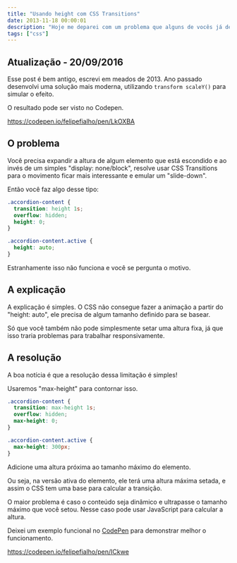 ```yaml
---
title: "Usando height com CSS Transitions"
date: 2013-11-18 00:00:01
description: "Hoje me deparei com um problema que alguns de vocês já devem ter passado: A limitação do uso de height com CSS Transitions"
tags: ["css"]
---
```


## Atualização - 20/09/2016

Esse post é bem antigo, escrevi em meados de 2013. Ano passado desenvolvi uma solução mais moderna, utilizando `transform scaleY()` para simular o efeito.

O resultado pode ser visto no Codepen.

https://codepen.io/felipefialho/pen/LkOXBA

## O problema

Você precisa expandir a altura de algum elemento que está escondido e ao invés de um simples "display: none/block", resolve usar CSS Transitions para o movimento ficar mais interessante e emular um "slide-down".

Então você faz algo desse tipo:

```css
.accordion-content {
  transition: height 1s;
  overflow: hidden;
  height: 0;
}

.accordion-content.active {
  height: auto;
}
```

Estranhamente isso não funciona e você se pergunta o motivo.

## A explicação

A explicação é simples. O CSS não consegue fazer a animação a partir do "height: auto", ele precisa de algum tamanho definido para se basear.

Só que você também não pode simplesmente setar uma altura fixa, já que isso traria problemas para trabalhar responsivamente.

## A resolução

A boa notícia é que a resolução dessa limitação é simples!

Usaremos "max-height" para contornar isso.

```css
.accordion-content {
  transition: max-height 1s;
  overflow: hidden;
  max-height: 0;
}

.accordion-content.active {
  max-height: 300px;
}
```

Adicione uma altura próxima ao tamanho máximo do elemento.

Ou seja, na versão ativa do elemento, ele terá uma altura máxima setada, e assim o CSS tem uma base para calcular a transição.

O maior problema é caso o conteúdo seja dinâmico e ultrapasse o tamanho máximo que você setou. Nesse caso pode usar JavaScript para calcular a altura.

Deixei um exemplo funcional no <a href="http://codepen.io/felipefialho/pen/ICkwe">CodePen</a> para demonstrar melhor o funcionamento.

https://codepen.io/felipefialho/pen/ICkwe
